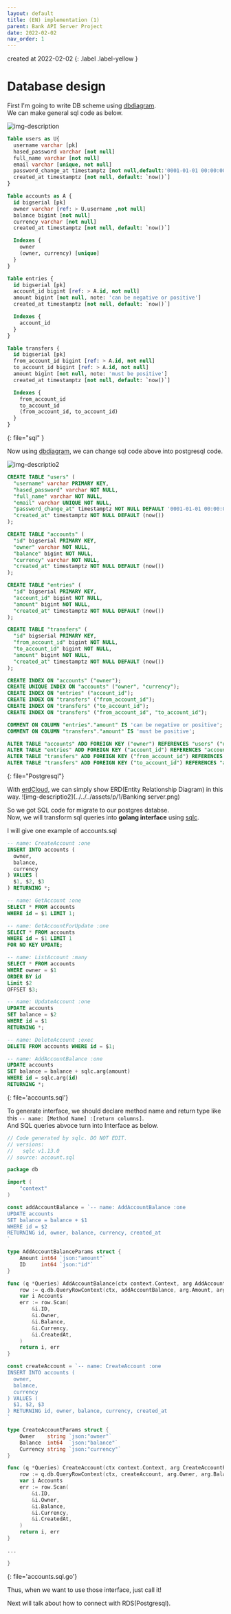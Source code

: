 ```yaml
---
layout: default
title: (EN) implementation (1)
parent: Bank API Server Project
date: 2022-02-02
nav_order: 1
---
```


created at 2022-02-02
{: .label .label-yellow }

# Database design

First I'm going to write DB scheme using [dbdiagram](https://dbdiagram.io).   
We can make general sql code as below.

![img-description](../../../assets/p/1/db_diagram.png)

```sql
Table users as U{
  username varchar [pk]
  hased_password varchar [not null]
  full_name varchar [not null]
  email varchar [unique, not null]
  password_change_at timestamptz [not null,default:'0001-01-01 00:00:00Z']
  created_at timestamptz [not null, default: `now()`]
}

Table accounts as A {
  id bigserial [pk]
  owner varchar [ref: > U.username ,not null]
  balance bigint [not null]
  currency varchar [not null]
  created_at timestamptz [not null, default: `now()`]

  Indexes {
    owner
    (owner, currency) [unique]
  }
}

Table entries {
  id bigserial [pk]
  account_id bigint [ref: > A.id, not null]
  amount bigint [not null, note: 'can be negative or positive']
  created_at timestamptz [not null, default: `now()`]

  Indexes {
    account_id
  }
}

Table transfers {
  id bigserial [pk]
  from_account_id bigint [ref: > A.id, not null]
  to_account_id bigint [ref: > A.id, not null]
  amount bigint [not null, note: 'must be positive']
  created_at timestamptz [not null, default: `now()`]

  Indexes {
    from_account_id
    to_account_id
    (from_account_id, to_account_id)
  }
}
```
{: file="sql" }

Now using [dbdiagram](https://dbdiagram.io), we can change sql code above into postgresql code.   

![img-descriptio2](../../../assets/p/1/export.png)

```sql
CREATE TABLE "users" (
  "username" varchar PRIMARY KEY,
  "hased_password" varchar NOT NULL,
  "full_name" varchar NOT NULL,
  "email" varchar UNIQUE NOT NULL,
  "password_change_at" timestamptz NOT NULL DEFAULT '0001-01-01 00:00:00Z',
  "created_at" timestamptz NOT NULL DEFAULT (now())
);

CREATE TABLE "accounts" (
  "id" bigserial PRIMARY KEY,
  "owner" varchar NOT NULL,
  "balance" bigint NOT NULL,
  "currency" varchar NOT NULL,
  "created_at" timestamptz NOT NULL DEFAULT (now())
);

CREATE TABLE "entries" (
  "id" bigserial PRIMARY KEY,
  "account_id" bigint NOT NULL,
  "amount" bigint NOT NULL,
  "created_at" timestamptz NOT NULL DEFAULT (now())
);

CREATE TABLE "transfers" (
  "id" bigserial PRIMARY KEY,
  "from_account_id" bigint NOT NULL,
  "to_account_id" bigint NOT NULL,
  "amount" bigint NOT NULL,
  "created_at" timestamptz NOT NULL DEFAULT (now())
);

CREATE INDEX ON "accounts" ("owner");
CREATE UNIQUE INDEX ON "accounts" ("owner", "currency");
CREATE INDEX ON "entries" ("account_id");
CREATE INDEX ON "transfers" ("from_account_id");
CREATE INDEX ON "transfers" ("to_account_id");
CREATE INDEX ON "transfers" ("from_account_id", "to_account_id");

COMMENT ON COLUMN "entries"."amount" IS 'can be negative or positive';
COMMENT ON COLUMN "transfers"."amount" IS 'must be positive';

ALTER TABLE "accounts" ADD FOREIGN KEY ("owner") REFERENCES "users" ("username");
ALTER TABLE "entries" ADD FOREIGN KEY ("account_id") REFERENCES "accounts" ("id");
ALTER TABLE "transfers" ADD FOREIGN KEY ("from_account_id") REFERENCES "accounts" ("id");
ALTER TABLE "transfers" ADD FOREIGN KEY ("to_account_id") REFERENCES "accounts" ("id");
```
{: file="Postgresql"}

With [erdCloud](https://www.erdcloud.com/d/K9Rfg6qcH3rksTGPx), we can simply show ERD(Entity Relationship Diagram) in this way.
![img-descriptio2](../../../assets/p/1/Banking server.png)

So we got SQL code for migrate to our postgres databse.   
Now, we will transform sql queries into **golang interface** using [sqlc](https://sqlc.dev).   

I will give one example of accounts.sql

```sql
-- name: CreateAccount :one
INSERT INTO accounts (
  owner,
  balance,
  currency
) VALUES (
  $1, $2, $3
) RETURNING *;

-- name: GetAccount :one
SELECT * FROM accounts
WHERE id = $1 LIMIT 1;

-- name: GetAccountForUpdate :one
SELECT * FROM accounts
WHERE id = $1 LIMIT 1
FOR NO KEY UPDATE;

-- name: ListAccount :many
SELECT * FROM accounts
WHERE owner = $1
ORDER BY id
Limit $2
OFFSET $3;

-- name: UpdateAccount :one
UPDATE accounts
SET balance = $2
WHERE id = $1
RETURNING *;

-- name: DeleteAccount :exec
DELETE FROM accounts WHERE id = $1;

-- name: AddAccountBalance :one
UPDATE accounts
SET balance = balance + sqlc.arg(amount)
WHERE id = sqlc.arg(id)
RETURNING *;
```
{: file='accounts.sql'}

To generate interface, we should declare method name and return type like this `-- name: [Method Name] :[return columns]`.   
And SQL queries abvoce turn into Interface as below.

```go
// Code generated by sqlc. DO NOT EDIT.
// versions:
//   sqlc v1.13.0
// source: account.sql

package db

import (
	"context"
)

const addAccountBalance = `-- name: AddAccountBalance :one
UPDATE accounts
SET balance = balance + $1
WHERE id = $2
RETURNING id, owner, balance, currency, created_at
`

type AddAccountBalanceParams struct {
	Amount int64 `json:"amount"`
	ID     int64 `json:"id"`
}

func (q *Queries) AddAccountBalance(ctx context.Context, arg AddAccountBalanceParams) (Accounts, error) {
	row := q.db.QueryRowContext(ctx, addAccountBalance, arg.Amount, arg.ID)
	var i Accounts
	err := row.Scan(
		&i.ID,
		&i.Owner,
		&i.Balance,
		&i.Currency,
		&i.CreatedAt,
	)
	return i, err
}

const createAccount = `-- name: CreateAccount :one
INSERT INTO accounts (
  owner,
  balance,
  currency
) VALUES (
  $1, $2, $3
) RETURNING id, owner, balance, currency, created_at
`

type CreateAccountParams struct {
	Owner    string `json:"owner"`
	Balance  int64  `json:"balance"`
	Currency string `json:"currency"`
}

func (q *Queries) CreateAccount(ctx context.Context, arg CreateAccountParams) (Accounts, error) {
	row := q.db.QueryRowContext(ctx, createAccount, arg.Owner, arg.Balance, arg.Currency)
	var i Accounts
	err := row.Scan(
		&i.ID,
		&i.Owner,
		&i.Balance,
		&i.Currency,
		&i.CreatedAt,
	)
	return i, err
}

...

}
```
{: file='accounts.sql.go'}

Thus, when we want to use those interface, just call it!

Next will talk about how to connect with RDS(Postgresql).